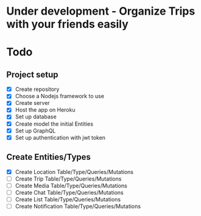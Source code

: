 # Under development - Organize Trips with your friends easily

# Todo

## Project setup

- [x] Create repository
- [x] Choose a Nodejs framework to use
- [x] Create server
- [x] Host the app on Heroku
- [x] Set up database
- [x] Create model the initial Entities
- [x] Set up GraphQL
- [x] Set up authentication with jwt token

## Create Entities/Types

- [x] Create Location Table/Type/Queries/Mutations
- [ ] Create Trip Table/Type/Queries/Mutations
- [ ] Create Media Table/Type/Queries/Mutations
- [ ] Create Chat Table/Type/Queries/Mutations
- [ ] Create List Table/Type/Queries/Mutations
- [ ] Create Notification Table/Type/Queries/Mutations
